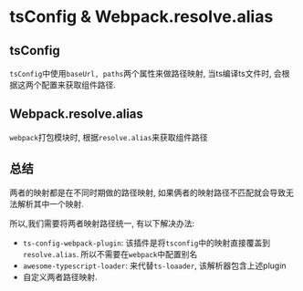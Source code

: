 # tsConfig & Webpack.resolve.alias

## tsConfig

`tsConfig`中使用`baseUrl, paths`两个属性来做路径映射, 当ts编译ts文件时, 会根据这两个配置来获取组件路径.

## Webpack.resolve.alias

`webpack`打包模块时, 根据`resolve.alias`来获取组件路径

## 总结

两者的映射都是在不同时期做的路径映射, 如果俩者的映射路径不匹配就会导致无法解析其中一个映射.

所以,我们需要将两者映射路径统一, 有以下解决办法:

- `ts-config-webpack-plugin`: 该插件是将`tsconfig`中的映射直接覆盖到`resolve.alias`. 所以不需要在`webpack`中配置别名
- `awesome-typescript-loader`: 来代替`ts-loaader`, 该解析器包含上述plugin
- 自定义两者路径映射.
